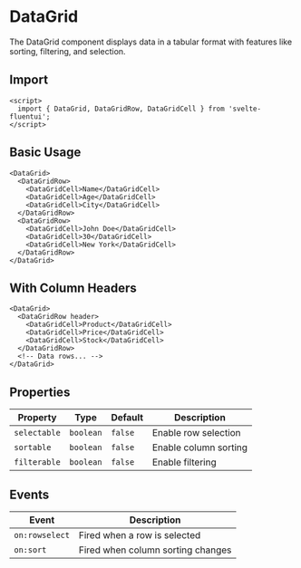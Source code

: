 # DataGrid

The DataGrid component displays data in a tabular format with features like sorting, filtering, and selection.

## Import

```svelte
<script>
  import { DataGrid, DataGridRow, DataGridCell } from 'svelte-fluentui';
</script>
```

## Basic Usage

```svelte
<DataGrid>
  <DataGridRow>
    <DataGridCell>Name</DataGridCell>
    <DataGridCell>Age</DataGridCell>
    <DataGridCell>City</DataGridCell>
  </DataGridRow>
  <DataGridRow>
    <DataGridCell>John Doe</DataGridCell>
    <DataGridCell>30</DataGridCell>
    <DataGridCell>New York</DataGridCell>
  </DataGridRow>
</DataGrid>
```

## With Column Headers

```svelte
<DataGrid>
  <DataGridRow header>
    <DataGridCell>Product</DataGridCell>
    <DataGridCell>Price</DataGridCell>
    <DataGridCell>Stock</DataGridCell>
  </DataGridRow>
  <!-- Data rows... -->
</DataGrid>
```

## Properties

| Property | Type | Default | Description |
|----------|------|---------|-------------|
| `selectable` | `boolean` | `false` | Enable row selection |
| `sortable` | `boolean` | `false` | Enable column sorting |
| `filterable` | `boolean` | `false` | Enable filtering |

## Events

| Event | Description |
|-------|-------------|
| `on:rowselect` | Fired when a row is selected |
| `on:sort` | Fired when column sorting changes |